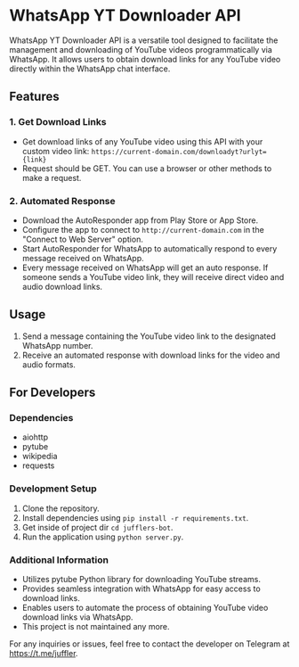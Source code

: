 # WhatsApp YT Downloader API

WhatsApp YT Downloader API is a versatile tool designed to facilitate the management and downloading of YouTube videos programmatically via WhatsApp. It allows users to obtain download links for any YouTube video directly within the WhatsApp chat interface.

## Features

### 1. Get Download Links
- Get download links of any YouTube video using this API with your custom video link: `https://current-domain.com/downloadyt?urlyt={link}`
- Request should be GET. You can use a browser or other methods to make a request.

### 2. Automated Response
- Download the AutoResponder app from Play Store or App Store.
- Configure the app to connect to `http://current-domain.com` in the "Connect to Web Server" option.
- Start AutoResponder for WhatsApp to automatically respond to every message received on WhatsApp.
- Every message received on WhatsApp will get an auto response. If someone sends a YouTube video link, they will receive direct video and audio download links.

## Usage

1. Send a message containing the YouTube video link to the designated WhatsApp number.
2. Receive an automated response with download links for the video and audio formats.

## For Developers

### Dependencies
- aiohttp
- pytube
- wikipedia
- requests

### Development Setup
1. Clone the repository.
2. Install dependencies using `pip install -r requirements.txt`.
3. Get inside of project dir `cd jufflers-bot`.
4. Run the application using `python server.py`.

### Additional Information
- Utilizes pytube Python library for downloading YouTube streams.
- Provides seamless integration with WhatsApp for easy access to download links.
- Enables users to automate the process of obtaining YouTube video download links via WhatsApp.
- This project is not maintained any more.

For any inquiries or issues, feel free to contact the developer on Telegram at https://t.me/juffler.
